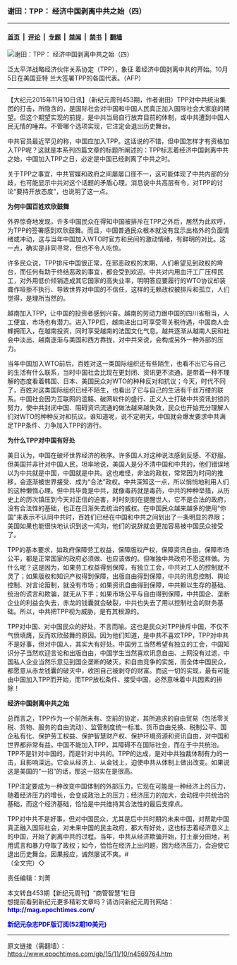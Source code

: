 ### 谢田：TPP： 经济中国剥离中共之始（四）

---

#### [首页](../../../..?n4569764) &nbsp;|&nbsp; [评论](../../../../../epoch-comment?n4569764) &nbsp;|&nbsp; [专题](../../../../../epoch-special?n4569764) &nbsp;|&nbsp; [禁闻](../../../../../epoch-news?n4569764) &nbsp;|&nbsp; [禁书](../../../../../books?n4569764) &nbsp;|&nbsp; [翻墙](https://github.com/gfw-breaker/nogfw/blob/master/README.md?n4569764)


<div><img alt="谢田：TPP： 经济中国剥离中共之始（四）" class="attachment-djy_600_400 size-djy_600_400 wp-post-image" src="https://i.epochtimes.com/assets/uploads/2015/11/1511091233061944-600x400.jpg"/>
<div class="caption">
 <p>
  泛太平洋战略经济伙伴关系协定（TPP），象征 着经济中国剥离中共的开始。10月5日在美国亚特 兰大签署TPP的各国代表。（AFP）
 </p>
</div></div><hr/><div class="post_content" id="artbody" itemprop="articleBody">
 <!-- article content begin -->
 <p>
  【大纪元2015年11月10日讯】（新纪元周刊453期，作者谢田）TPP对中共统治集团的打击，所隐含的，是国际社会对中国和中国人民真正加入国际社会大家庭的期望。但这个期望实现的前提，是中共当局自行放弃目前的体制，或中共遭到中国人民无情的唾弃。不管哪个选项实现，它注定会退出历史舞台。
 </p>
 <p>
  中共官员最近罕见的称，中国应加入TPP。这话说的不错，但中国怎样才有资格加入TPP呢？这就是本系列四篇文章的标题所阐述的：TPP标志着经济中国剥离中共之始，中国加入TPP之日，必定是中国已经剥离了中共之时。
 </p>
 <p>
  关于TPP之事宜，中共官媒和政府之间屡屡口径不一，这可能体现了中共内部的分歧，也可能显示中共对这个话题的矛盾心理。消息说中共高层有令，对TPP的讨论“要持开放态度”，也说明了这一点。
 </p>
 <p>
  <b>
   为何中国百姓欢欣鼓舞
  </b>
 </p>
 <p>
  外界惊奇地发现，许多中国民众在得知中国被排斥在TPP之外后，居然为此欢呼，为TPP的签署感到欢欣鼓舞。而且，中国普通民众根本就没有显示出格外的负面情绪或冲动，这与当年中国加入WTO时官方和民间的激动情绪，有鲜明的对比。这一点，确实是非同寻常，但也不令人吃惊。
 </p>
 <p>
  许多民众说，TPP排斥中国很正常，在邪恶政权的末期，人们希望见到政权的垮台，而任何有助于终结恶政的事宜，都会受到欢迎。中共对内用血汗工厂压榨民工，对外用低价倾销造成其它国家的高失业率，明明答应要履行的WTO协议却装聋作哑拒不执行、导致世界对中国的不信任，这样的无赖政权被排斥和孤立，人们觉得，是理所当然的。
 </p>
 <p>
  越南加入TPP，让中国的投资者感到兴奋。越南的劳动力跟中国的四川省相当，人工便宜，市场也有潜力。进入TPP后，越南进出口可享受零关税待遇，中国商人会蜂拥而入，在越南投资，同时享受越南的法国文化气息。越共逐渐从越南人民和社会中淡出、越南逐渐与美国和西方靠拢，对中共来说，会构成另外一种外部的压力。
 </p>
 <p>
  当年中国加入WTO前后，百姓对这一类国际组织还有些陌生，也看不出它与自己的生活有什么联系，当时中国社会比现在更封闭、资讯更不流通，是带着一种不理解的态度看着韩国、日本、美国民众对WTO的种种反对和抗议；今天，时代不同了，百姓对这类国际组织已经不陌生，也看出了它与自己的生活有千丝万缕的联系。中国社会因为互联网的滥觞、破网软件的盛行、正义人士打破中共资讯封锁的努力，使中共封闭中国、阻碍资讯流通的做法越来越失效，民众也开始充分理解人们对WTO的种种反对和抗议。谁知道呢，说不定明天，中国就会爆发要求中共满足TPP条件、力争加入TPP的游行。
 </p>
 <p>
  <b>
   为什么TPP对中国有好处
  </b>
 </p>
 <p>
  美日认为，中国在破坏世界经济的秩序。许多国人对这种说法感到反感、不舒服。但美国并非针对中国人民，坦率地说，美国人是分不清中国和中共的，他们错误地以为中共就是中国，中国就是中共。这也难怪，非法的政权，常常因为时间的推移，会逐渐被世界接受、成为“合法”政权。中共深知这一点，所以悄悄地利用人们的这种懒惰心理。但中共毕竟是中共，就像毒药就是毒药，中共的种种举措，从历史上的历次镇压到今天对正信的迫害，时时刻刻在提醒世人，它不是合法的政府，没有合法性的基础，也正在日渐失去统治的威权。在中国民众越来越多的使用“你国”来表示不认同中共时，百姓们已经在中国和中共之间划出了一条明显的界限；美国如果也能很快地认识到这一鸿沟，他们的说辞就会更加容易被中国民众接受了。
 </p>
 <p>
  TPP的基本要求，如政府保障劳工权益，保障版权产权，保障资讯自由，保障市场公平，都是正常国家的政府必须做、也应该做的。但唯独中共政府不愿这样做。为什么呢？这是因为，如果劳工权益得到保障，有独立工会，中共对工人的控制就不灵了；如果版权和知识产权得到保障，出版自由得到保障，中共的讯息控制、舆论控制、对言论箝制，就没有市场；如果资讯自由得到保障，中共赖以生存的基础、统治的谎言和欺骗，就无从下手；如果市场公平与自由得到保障，中共国企、垄断企业的利益会失去，赤龙的钱囊就会破裂，中共也失去了用以控制社会的财务基础。所以，中共把TPP视为威胁，是有其根源的。
 </p>
 <p>
  TPP对中国、对中国民众的好处，不言而喻。这也是民众对TPP排斥中国，不仅不气愤填膺，反而欢欣鼓舞的原因。因为他们知道，是中共不喜欢TPP，TPP对中共不是好事，但对中国人，其实大有好处。中国劳工当然希望有独立的工会，中国知识分子当然欢迎言论和出版自由，中国学生当然喜欢讯息自由、上网没有过滤，中国私人企业当然乐意见到国企垄断的破灭，和自由竞争的实施，而全体中国民众，都愿意从赤龙钱囊的破灭中，收回自己被剥夺的财富。而这一切的实现，最有可能由中国加入TPP而开始，而TPP放松条件、接受中国，必然意味着中共因素的排除！
 </p>
 <p>
  <b>
   经济中国剥离中共之始
  </b>
 </p>
 <p>
  总而言之，TPP作为一个前所未有、空前的协定，其所追求的自由贸易（包括零关税、货物、服务的自由流动）、监管制度统一标准、货币自由兑换、税制公平、国企私有化、保护劳工权益、保护智慧财产权、保护环境资源和资讯自由，对中国和世界都非常有益。中国不能加入TPP，其障碍不在国际社会，而在于中共统治。TPP不是针对中国的，而是针对中共的。TPP的达成，是对中共独裁体制有力的一击，且影响深远。它会从经济上、从金钱上，迫使中共从体制上做出改变。如果说这是美国的“一招”的话，那这一招实在是很高。
 </p>
 <p>
  TPP注定要成为一种改变中国体制的外部压力，它现在可能是一种经济上的压力，随着经济压力的增长，会变成政治上的压力；经济压力的加大，会动摇中共统治的基础，而这个经济基础，恰恰是中共维持其合法性的最后支撑点。
 </p>
 <p>
  TPP对中共不是好事，但对中国民众，尤其是后中共时期的未来中国，对帮助中国真正融入国际社会，对未来中国的民主政府，都大有好处，这也标志着经济意义上的中国，开始了剥离中共的过程。当年，中共从经济欺骗开始，打土豪分田地，利用谎言和暴力夺取了政权；如今，恰恰在经济上出问题，因为经济压力，会迫使它退出历史舞台。因果报应，诚然屡试不爽。#
  <br/>
  （全文完）◇
 </p>
 <p>
  责任编辑：刘菁
 </p>
 <p>
  本文转自453期【新纪元周刊】“商管智慧”栏目
  <br/>
  想提前看到新纪元更多精彩文章吗？请访问新纪元周刊网站：
  <br/>
  <ok href="http://mag.epochtimes.com/ " target="_blank">
   <font color="blue">
    <b>
     http://mag.epochtimes.com/
    </b>
   </font>
  </ok>
 </p>
 <p>
  <ok href="http://mag.epochtimes.com/pdfmag/home.html">
   <font color="blue">
    <b>
     新纪元杂志PDF版订阅(52期10美元)
    </b>
   </font>
  </ok>
 </p>
 <!-- article content end -->
 <div id="below_article_ad">
 </div>
</div>


---

原文链接（需翻墙）：https://www.epochtimes.com/gb/15/11/10/n4569764.htm